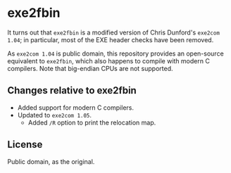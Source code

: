# exe2fbin

It turns out that `exe2fbin` is a modified version of Chris Dunford's `exe2com 1.04`;
in particular, most of the EXE header checks have been removed.

As `exe2com 1.04` is public domain, this repository provides an open-source equivalent
to `exe2fbin`, which also happens to compile with modern C compilers. Note that
big-endian CPUs are not supported.

## Changes relative to exe2fbin

* Added support for modern C compilers.
* Updated to `exe2com 1.05`.
  * Added `/R` option to print the relocation map.

## License

Public domain, as the original.
